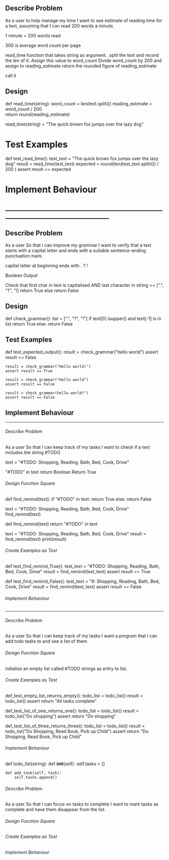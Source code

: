 
## Describe Problem

As a user
to help manage my time
I want to see estimate of reading time for a text, assuming that I can read 200 words a minute.

1 minute = 200 words read

300 is average word count per page

read_time function that takes string as argument. 
.split the text and record the len of it. Assign this value to word_count
Divide word_count by 200 and assign to reading_estimate
return the rounded figure of reading_estimate

call it 





## Design


def read_time(string):
    word_count = len(text.split()) 
    reading_estimate = word_count / 200            
    return round(reading_estimate)        

read_time(string) = "The quick brown fox jumps over the lazy dog"


# Test Examples
def test_read_time():
    test_text = "The quick brown fox jumps over the lazy dog"
    result = read_time(test_text)
    expected = round(len(test_text.splitt()) / 200 )
    assert result == expected

# Implement Behaviour




## ___________________________________________________________________________________


## Describe Problem

As a user
So that I can improve my grammar
I want to verify that a text starts with a capital letter and ends with a suitable sentence-ending punctuation mark.

capital letter at beginning
ends with . ? !

Boolean Output

Check that first char in text is capitalised AND last character in string == [".", "?", "!]
    return True
else
    return False




## Design

def check_grammar():
    list = [".", "?", "!"]
    if text[0].isupper() and text[-1] is in list
        return True
    else:
        return False


## Test Examples

def test_expected_output():
    result = check_grammar("hello world")
    assert result == False
 
    result = check_grammar("Hello world!")
    assert result == True

    result = check_grammar("Hello world")
    assert result == False

    result = check_grammar(hello world!")
    assert result == False





## Implement Behaviour




___________________________________________________________________________


###### Describe Problem


As a user
So that I can keep track of my tasks
I want to check if a text includes the string #TODO


text = "#TODO: Shopping, Reading, Bath, Bed, Cook, Drive"

"#TODO" in text
return Boolean 
Return True






###### Design Function Square

def find_remind(text):
    if "#TODO" in text:
        return True
    else:
        return False
        


text = "#TODO: Shopping, Reading, Bath, Bed, Cook, Drive"
find_remind(text)




def find_remind(text)
    return "#TODO" in text

text = "#TODO: Shopping, Reading, Bath, Bed, Cook, Drive"
result = find_remind(text)
print(result)



###### Create Examples as Test

def test_find_remind_True():
    test_text = "#TODO: Shopping, Reading, Bath, Bed, Cook, Drive"
    result = find_remind(test_text)
    assert result == True

def test_find_remind_False():
    test_text = "#: Shopping, Reading, Bath, Bed, Cook, Drive"
    result = find_remind(test_text)
    assert result == False








###### Implement Behaviour 



____________________________________________________________________________________




###### Describe Problem

As a user
So that I can keep track of my tasks
I want a program that I can add todo tasks to and see a list of them




###### Design Function Square

initialise an empty list called #TODO
strings as entry to list. 



###### Create Examples as Test

   def_test_empty_list_returns_empty():
    todo_list = todo_list()
    result = todo_list()
    assert return "All tasks complete"


   def_test_list_of_one_returns_one():
    todo_list = todo_list()
    result = todo_list("Do shopping")
    assert return "Do shopping"


   def_test_list_of_three_returns_three():
    todo_list = todo_list()
    result = todo_list("Do Shopping, Read Book, Pick up Child")
    assert return "Do Shopping, Read Book, Pick up Child"



###### Implement Behaviour 


def todo_list(string):
    def __init__(self):
    self.tasks = []


    def add_task(self, task):
        self.tasks.append()











###### Describe Problem


As a user
So that I can focus on tasks to complete
I want to mark tasks as complete and have them disappear from the list.

###### Design Function Square
###### Create Examples as Test
###### Implement Behaviour 